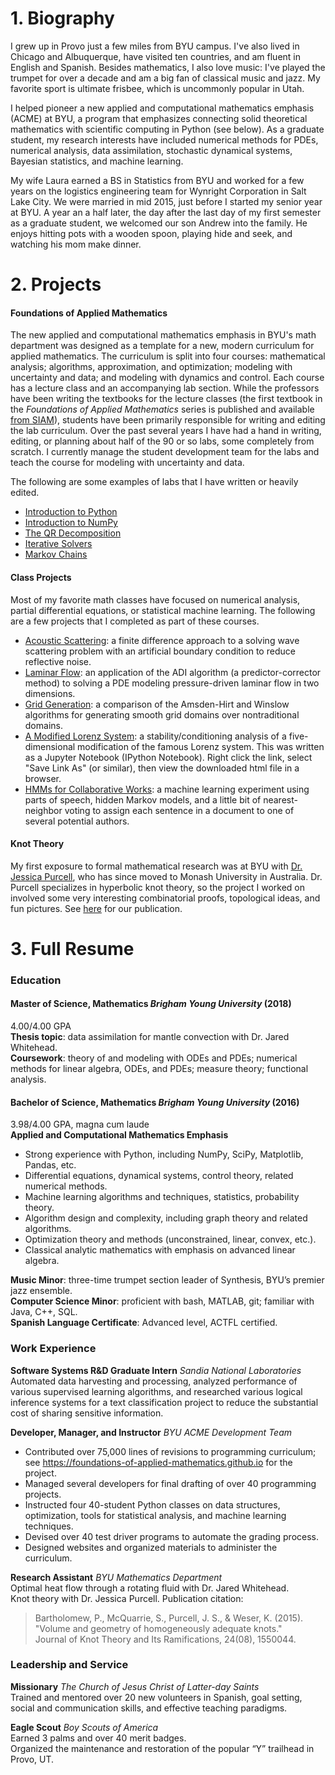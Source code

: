 # 1. Biography

I grew up in Provo just a few miles from BYU campus.
I've also lived in Chicago and Albuquerque, have visited ten countries, and am fluent in English and Spanish.
Besides mathematics, I also love music: I've played the trumpet for over a decade and am a big fan of classical music and jazz.
My favorite sport is ultimate frisbee, which is uncommonly popular in Utah.

I helped pioneer a new applied and computational mathematics emphasis (ACME) at BYU, a program that emphasizes connecting solid theoretical mathematics with scientific computing in Python (see below).
As a graduate student, my research interests have included numerical methods for PDEs, numerical analysis, data assimilation, stochastic dynamical systems, Bayesian statistics, and machine learning.

My wife Laura earned a BS in Statistics from BYU and worked for a few years on the logistics engineering team for Wynright Corporation in Salt Lake City.
We were married in mid 2015, just before I started my senior year at BYU.
A year an a half later, the day after the last day of my first semester as a graduate student, we welcomed our son Andrew into the family.
He enjoys hitting pots with a wooden spoon, playing hide and seek, and watching his mom make dinner.
<!-- TODO: insert picture! -->

# 2. Projects

#### Foundations of Applied Mathematics

The new applied and computational mathematics emphasis in BYU's math department was designed as a template for a new, modern curriculum for applied mathematics.
The curriculum is split into four courses: mathematical analysis; algorithms, approximation, and optimization; modeling with uncertainty and data; and modeling with dynamics and control.
Each course has a lecture class and an accompanying lab section.
While the professors have been writing the textbooks for the lecture classes (the first textbook in the _Foundations of Applied Mathematics_ series is published and available <a href="http://bookstore.siam.org/ot152/" target="\_blank">from SIAM</a>), students have been primarily responsible for writing and editing the lab curriculum.
Over the past several years I have had a hand in writing, editing, or planning about half of the 90 or so labs, some completely from scratch.
I currently manage the student development team for the labs and teach the course for modeling with uncertainty and data.

The following are some examples of labs that I have written or heavily edited.
- [Introduction to Python](https://github.com/shanemcq18/Portfolio/raw/master/docs/PythonIntro.pdf)
- [Introduction to NumPy](https://github.com/shanemcq18/Portfolio/raw/master/docs/NumpyIntro.pdf)
- [The QR Decomposition](https://github.com/shanemcq18/Portfolio/raw/master/docs/QR_Decomposition.pdf)
- [Iterative Solvers](https://github.com/shanemcq18/Portfolio/raw/master/docs/IterativeSolvers.pdf)
- [Markov Chains](https://github.com/shanemcq18/Portfolio/raw/master/docs/MarkovChains.pdf)

#### Class Projects

Most of my favorite math classes have focused on numerical analysis, partial differential equations, or statistical machine learning.
The following are a few projects that I completed as part of these courses.
- [Acoustic Scattering](https://github.com/shanemcq18/Portfolio/raw/master/docs/acoustic_scattering.pdf): a finite difference approach to a solving wave scattering problem with an artificial boundary condition to reduce reflective noise.
- [Laminar Flow](https://github.com/shanemcq18/Portfolio/raw/master/docs/laminar_flow.pdf): an application of the ADI algorithm (a predictor-corrector method) to solving a PDE modeling pressure-driven laminar flow in two dimensions.
- [Grid Generation](https://github.com/shanemcq18/Portfolio/raw/master/docs/grid_generation.pdf): a comparison of the Amsden-Hirt and Winslow algorithms for generating smooth grid domains over nontraditional domains.
- [A Modified Lorenz System](https://github.com/shanemcq18/Portfolio/raw/master/docs/lorenz_stability.html): a stability/conditioning analysis of a five-dimensional modification of the famous Lorenz system.
This was written as a Jupyter Notebook (IPython Notebook).
Right click the link, select "Save Link As" (or similar), then view the downloaded html file in a browser.
- [HMMs for Collaborative Works](https://github.com/shanemcq18/Portfolio/raw/master/docs/hmm_nlp.pdf): a machine learning experiment using parts of speech, hidden Markov models, and a little bit of nearest-neighbor voting to assign each sentence in a document to one of several potential authors.

#### Knot Theory

My first exposure to formal mathematical research was at BYU with <a href="http://users.monash.edu/~jpurcell" target="\_blank">Dr. Jessica Purcell</a>, who has since moved to Monash University in Australia.
Dr. Purcell specializes in hyperbolic knot theory, so the project I worked on involved some very interesting combinatorial proofs, topological ideas, and fun pictures.
See <a href="https://arxiv.org/pdf/1406.0195.pdf" target="\_blank">here</a> for our publication.

# 3. Full Resume

### Education

#### **Master of Science, Mathematics** _Brigham Young University_ (2018)  
4.00/4.00 GPA  
**Thesis topic**: data assimilation for mantle convection with Dr. Jared Whitehead.  
**Coursework**: theory of and modeling with ODEs and PDEs; numerical methods for linear algebra, ODEs, and PDEs; measure theory; functional analysis.  

#### **Bachelor of Science, Mathematics** _Brigham Young University_ (2016)  
3.98/4.00 GPA, magna cum laude  
**Applied and Computational Mathematics Emphasis**
- Strong experience with Python, including NumPy, SciPy, Matplotlib, Pandas, etc.
- Differential equations, dynamical systems, control theory, related numerical methods.
- Machine learning algorithms and techniques, statistics, probability theory.
- Algorithm design and complexity, including graph theory and related algorithms.
- Optimization theory and methods (unconstrained, linear, convex, etc.).
- Classical analytic mathematics with emphasis on advanced linear algebra.

**Music Minor**: three-time trumpet section leader of Synthesis, BYU’s premier jazz ensemble.  
**Computer Science Minor**: proficient with bash, MATLAB, git; familiar with Java, C++, SQL.  
**Spanish Language Certificate**: Advanced level, ACTFL certified.

### Work Experience

**Software Systems R&D Graduate Intern** _Sandia National Laboratories_  
Automated data harvesting and processing, analyzed performance of various supervised learning algorithms, and researched various logical inference systems for a text classification project to reduce the substantial cost of sharing sensitive information.

**Developer, Manager, and Instructor** _BYU ACME Development Team_  
- Contributed over 75,000 lines of revisions to programming curriculum; see https://foundations-of-applied-mathematics.github.io for the project.  
- Managed several developers for final drafting of over 40 programming projects.  
- Instructed four 40-student Python classes on data structures, optimization, tools for statistical analysis, and machine learning techniques.  
- Devised over 40 test driver programs to automate the grading process.  
- Designed websites and organized materials to administer the curriculum.

**Research Assistant** _BYU Mathematics Department_  
Optimal heat flow through a rotating fluid with Dr. Jared Whitehead.  
Knot theory with Dr. Jessica Purcell. Publication citation:  
>  Bartholomew, P., McQuarrie, S., Purcell, J. S., & Weser, K. (2015).  
>  "Volume and geometry of homogeneously adequate knots."  
>  Journal of Knot Theory and Its Ramifications, 24(08), 1550044.

### Leadership and Service

**Missionary** _The Church of Jesus Christ of Latter-day Saints_  
Trained and mentored over 20 new volunteers in Spanish, goal setting, social and communication skills, and effective teaching paradigms.

**Eagle Scout** _Boy Scouts of America_  
Earned 3 palms and over 40 merit badges.  
Organized the maintenance and restoration of the popular “Y” trailhead in Provo, UT.
